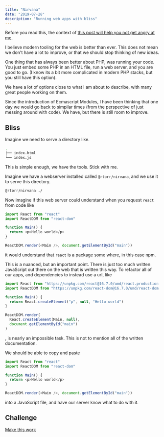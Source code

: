 ```yaml
---
title: "Nirvana"
date: "2019-07-28"
description: "Running web apps with bliss"
---
```


Before you read this, the context of [this post will help you not get angry at me](https://rtorr.com/on-javascript-fatigue/).

I believe modern tooling for the web is better than ever. This does not mean we don't have a lot to improve, or that we should stop thinking of new ideas.

One thing that has always been better about PHP, was running your code. You just embed some PHP in an HTML file, run a web server, and you are good to go. (I know its a bit more complicated in modern PHP stacks, but you still have this option).

We have a lot of options close to what I am about to describe, with many great people working on them.

Since the introduction of Ecmascript Modules, I have been thinking that one day we would go back to simpilar times (from the perspective of just messing around with code). We have, but there is still room to improve.

## Bliss

Imagine we need to serve a directory like.

```bash
.
├── index.html
└── index.js
```

This is simple enough, we have the tools. Stick with me.

Imagine we have a webserver installed called `@rtorr/nirvana`, and we use it to serve this directory.

```bash
@rtorr/nirvana ./
```

Now imagine if this web server could understand when you request `react` from code like

```javascript
import React from "react"
import ReactDOM from "react-dom"

function Main() {
  return <p>Hello world</p>
}

ReactDOM.render(<Main />, document.getElementById("main"))
```

it would understand that `react` is a package some where, in this case npm.

This is a nuanced, but an important point. There is just too much written JavaScript out there on the web that is written this way. To refactor all of our apps, and dependencies to instead use a url, like

```javascript
import React from "https://unpkg.com/react@16.7.0/umd/react.production.min.js"
import ReactDOM from "https://unpkg.com/react-dom@16.7.0/umd/react-dom.production.min.js"

function Main() {
  return React.createElement("p", null, "Hello world")
}

ReactDOM.render(
  React.createElement(Main, null),
  document.getElementById("main")
)
```

, is nearly an impossible task. This is not to mention all of the written documentation.

We should be able to copy and paste

```javascript
import React from "react"
import ReactDOM from "react-dom"

function Main() {
  return <p>Hello world</p>
}

ReactDOM.render(<Main />, document.getElementById("main"))
```

into a JavaScript file, and have our server know what to do with it.

## Challenge

[Make this work](https://github.com/rtorr/nirvana)
